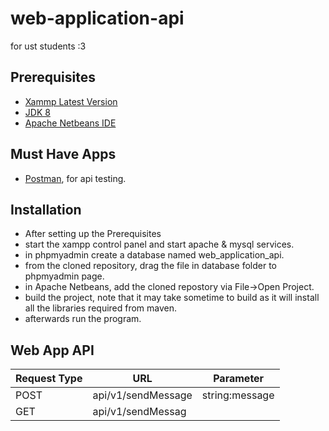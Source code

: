 # web-application-api
for ust students :3 

## Prerequisites
- [Xammp Latest Version](https://www.apachefriends.org/index.html)
- [JDK 8](https://www.oracle.com/java/technologies/javase/javase-jdk8-downloads.html)
- [Apache Netbeans IDE](https://netbeans.apache.org/download/index.html)

## Must Have Apps 
- [Postman](https://www.postman.com/downloads/), for api testing.

## Installation 
- After setting up the Prerequisites 
- start the xampp control panel and start apache & mysql services.
- in phpmyadmin create a database named web_application_api.
- from the cloned repository, drag the file in database folder to phpmyadmin page.
- in Apache Netbeans, add the cloned repostory via File->Open Project.
- build the project, note that it may take sometime to build as it will install all the libraries required from maven. 
- afterwards run the program. 


## Web App API
| Request Type |  URL | Parameter
| ----- | ----- | ---- |
| POST | api/v1/sendMessage | string:message  
| GET | api/v1/sendMessag | |
